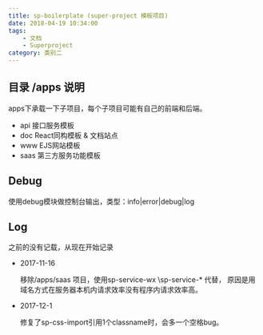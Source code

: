 ```yaml
---
title: sp-boilerplate (super-project 模板项目)
date: 2018-04-19 10:34:00
tags:
    - 文档
    - Superproject
category: 类别二
---
```


## 目录 /apps 说明

apps下承载一下子项目，每个子项目可能有自己的前端和后端。

 - api 接口服务模板
 - doc React同构模板 & 文档站点
 - www EJS网站模板
 - saas 第三方服务功能模板

## Debug

使用debug模块做控制台输出，类型：info|error|debug|log

## Log

之前的没有记载，从现在开始记录

 - 2017-11-16

    移除/apps/saas 项目，使用sp-service-wx \sp-service-* 代替，
    原因是用域名方式在服务器本机内请求效率没有程序内请求效率高。

- 2017-12-1

    修复了sp-css-import引用1个classname时，会多一个空格bug。